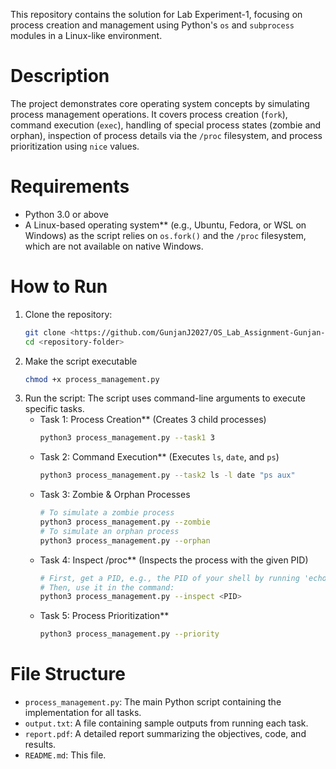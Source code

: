 This repository contains the solution for Lab Experiment-1, focusing on process creation and management using Python's `os` and `subprocess` modules in a Linux-like environment.
# Description
The project demonstrates core operating system concepts by simulating process management operations. It covers process creation (`fork`), command execution (`exec`), handling of special process states (zombie and orphan), inspection of process details via the `/proc` filesystem, and process prioritization using `nice` values.
# Requirements
  * Python 3.0 or above
  * A Linux-based operating system** (e.g., Ubuntu, Fedora, or WSL on Windows) as the script relies on `os.fork()` and the `/proc` filesystem, which are not available on native Windows.
# How to Run
1. Clone the repository:
    ```bash
    git clone <https://github.com/GunjanJ2027/OS_Lab_Assignment-Gunjan-Joshi>
    cd <repository-folder>
    ```
2.  Make the script executable
    ```bash
    chmod +x process_management.py
    ```
3.  Run the script:
    The script uses command-line arguments to execute specific tasks.
      * Task 1: Process Creation** (Creates 3 child processes)
        ```bash
        python3 process_management.py --task1 3
        ```
      * Task 2: Command Execution** (Executes `ls`, `date`, and `ps`)
        ```bash
        python3 process_management.py --task2 ls -l date "ps aux"
        ```
      * Task 3: Zombie & Orphan Processes
        ```bash
        # To simulate a zombie process
        python3 process_management.py --zombie
        # To simulate an orphan process
        python3 process_management.py --orphan
        ```
      * Task 4: Inspect /proc** (Inspects the process with the given PID)
        ```bash
        # First, get a PID, e.g., the PID of your shell by running 'echo $$'
        # Then, use it in the command:
        python3 process_management.py --inspect <PID>
        ```
      * Task 5: Process Prioritization**
        ```bash
        python3 process_management.py --priority
        ```
# File Structure
* `process_management.py`: The main Python script containing the implementation for all tasks.
* `output.txt`: A file containing sample outputs from running each task.
* `report.pdf`: A detailed report summarizing the objectives, code, and results.
* `README.md`: This file.
